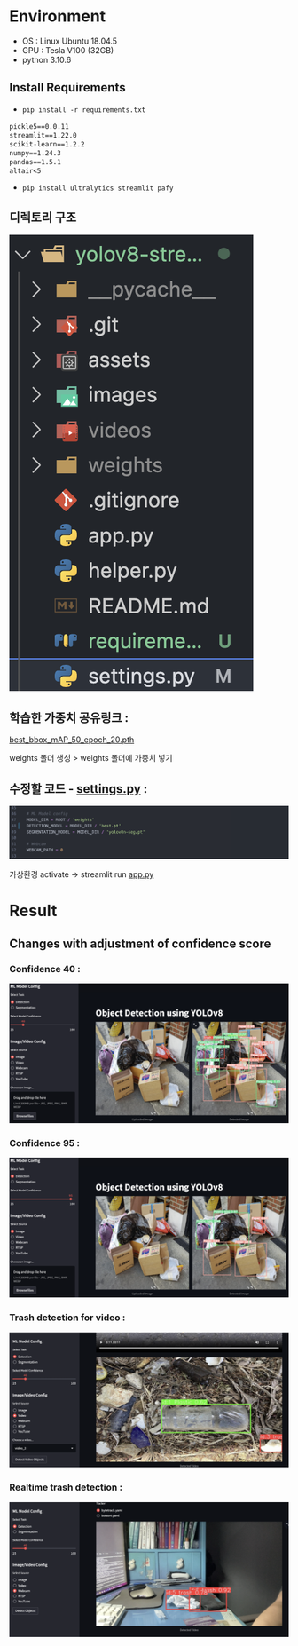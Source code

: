 # Environment
- OS : Linux Ubuntu 18.04.5
- GPU : Tesla V100 (32GB)
- python 3.10.6

## Install Requirements

- `pip install -r requirements.txt`

```
pickle5==0.0.11
streamlit==1.22.0
scikit-learn==1.2.2
numpy==1.24.3
pandas==1.5.1
altair<5
```

- `pip install ultralytics streamlit pafy`


## 디렉토리 구조

![Untitled](https://github.com/boostcampaitech5/level2_objectdetection-cv-11/blob/main/streamlit/assets/Untitled.png)

## 학습한 가중치 공유링크 :

[best_bbox_mAP_50_epoch_20.pth](https://yonsei-my.sharepoint.com/:u:/g/personal/junha4304_o365_yonsei_ac_kr/EZF6JWj4kcpJlJqA6lk7eKkBMK87y7iAysS8BZlja1ujcw?e=UgiIdJ)

weights 폴더 생성 > weights 폴더에 가중치 넣기

## 수정할 코드 - [settings.py](http://settings.py) :

![Untitled](https://github.com/boostcampaitech5/level2_objectdetection-cv-11/blob/main/streamlit/assets/Untitled%201.png)

가상환경 activate → streamlit run [app.py](http://app.py/)

# Result

## Changes with adjustment of confidence score 

### Confidence 40 :

![Untitled](https://github.com/boostcampaitech5/level2_objectdetection-cv-11/blob/main/streamlit/assets/Untitled%202.png)

### Confidence 95 :

![Untitled](https://github.com/boostcampaitech5/level2_objectdetection-cv-11/blob/main/streamlit/assets/Untitled%203.png)

### Trash detection for video :

![Untitled](https://github.com/boostcampaitech5/level2_objectdetection-cv-11/blob/main/streamlit/assets/Untitled%204.png)

### Realtime trash detection :

![Untitled](https://github.com/boostcampaitech5/level2_objectdetection-cv-11/blob/main/streamlit/assets/Untitled%205.png)
